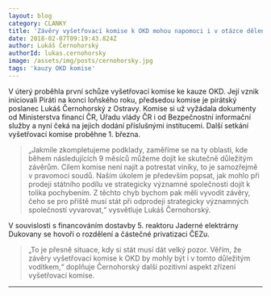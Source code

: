```yaml
---
layout: blog
category: CLANKY
title: 'Závěry vyšetřovací komise k OKD mohou napomoci i v otázce dělení ČEZu'
date: 2018-02-07T09:19:43.824Z
author: Lukáš Černohorský
authorId: lukas.cernohorsky
image: /assets/img/posts/cernohorsky.jpg
tags: 'kauzy OKD komise'
---
```


V úterý proběhla první schůze vyšetřovací komise ke kauze OKD. Její vznik iniciovali Piráti na konci loňského roku, předsedou komise je pirátský poslanec Lukáš Černohorský z Ostravy. Komise si už vyžádala dokumenty od Ministerstva financí ČR, Úřadu vlády ČR i od Bezpečnostní informační služby a nyní čeká na jejich dodání příslušnými institucemi. Další setkání vyšetřovací komise proběhne 1. března. 

> „Jakmile zkompletujeme podklady, zaměříme se na ty oblasti, kde během následujících 9 měsíců můžeme dojít ke skutečně důležitým závěrům. Cílem komise není najít a potrestat viníky, to je samozřejmě v pravomoci soudů. Naším úkolem je především popsat, jak mohlo při prodeji státního podílu ve strategicky významné společnosti dojít k tolika pochybením. Z těchto chyb bychom pak měli vyvodit závěry, čeho se pro příště musí stát při odprodeji strategicky významných společností vyvarovat,“ vysvětluje Lukáš Černohorský.

V souvislosti s financováním dostavby 5. reaktoru Jaderné elektrárny Dukovany se hovoří o rozdělení a částečné privatizaci ČEZu. 

> „To je přesně situace, kdy si stát musí dát velký pozor. Věřím, že závěry vyšetřovací komise k OKD by mohly být i v tomto důležitým vodítkem,“ doplňuje Černohorský další pozitivní aspekt zřízení vyšetřovací komise. 



- - -